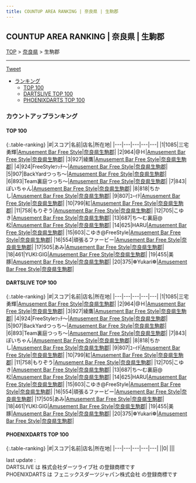 ```yaml
---
title: COUNTUP AREA RANKING | 奈良県 | 生駒郡
---
```

## COUNTUP AREA RANKING | 奈良県 | 生駒郡

[TOP](/darts/rank/) > [奈良県](/darts/rank/奈良県/) > 生駒郡

___

<a href="https://twitter.com/share?ref_src=twsrc%5Etfw" data-text="COUNTUP AREA RANKING | 奈良県生駒郡" class="twitter-share-button" data-hashtags="DARTSLIVE,PHOENIXDARTS,darts,ダーツ" data-show-count="false">Tweet</a>

* [ランキング](#カウントアップランキング)
    * [TOP 100](#top-100)
    * [DARTSLIVE TOP 100](#dartslive-top-100)
    * [PHOENIXDARTS TOP 100](#phoenixdarts-top-100)

### カウントアップランキング

#### TOP 100



{:.table-ranking}
|#|スコア|名前|店名|所在地|
|---|---|---|---|---|
|1|1085|<span class="rank-name-dl">三宅 勇輝</span>|<a href="https://search.dartslive.com/jp/shop/1a01c2f8eb40a5d0a3f63593b5358cc4">Amusement Bar Free Style</a>|<a href="/darts/rank/奈良県/生駒郡">奈良県生駒郡</a>|
|2|964|<span class="rank-name-dl">@Ｈ</span>|<a href="https://search.dartslive.com/jp/shop/1a01c2f8eb40a5d0a3f63593b5358cc4">Amusement Bar Free Style</a>|<a href="/darts/rank/奈良県/生駒郡">奈良県生駒郡</a>|
|3|927|<span class="rank-name-dl">綾鷹</span>|<a href="https://search.dartslive.com/jp/shop/1a01c2f8eb40a5d0a3f63593b5358cc4">Amusement Bar Free Style</a>|<a href="/darts/rank/奈良県/生駒郡">奈良県生駒郡</a>|
|4|924|<span class="rank-name-dl">FreeStyleﾂｯﾁ〜</span>|<a href="https://search.dartslive.com/jp/shop/1a01c2f8eb40a5d0a3f63593b5358cc4">Amusement Bar Free Style</a>|<a href="/darts/rank/奈良県/生駒郡">奈良県生駒郡</a>|
|5|907|<span class="rank-name-dl">BackYardつっち〜</span>|<a href="https://search.dartslive.com/jp/shop/1a01c2f8eb40a5d0a3f63593b5358cc4">Amusement Bar Free Style</a>|<a href="/darts/rank/奈良県/生駒郡">奈良県生駒郡</a>|
|6|893|<span class="rank-name-dl">Team裏庭つっち〜</span>|<a href="https://search.dartslive.com/jp/shop/1a01c2f8eb40a5d0a3f63593b5358cc4">Amusement Bar Free Style</a>|<a href="/darts/rank/奈良県/生駒郡">奈良県生駒郡</a>|
|7|843|<span class="rank-name-dl">ぽいちゃん</span>|<a href="https://search.dartslive.com/jp/shop/1a01c2f8eb40a5d0a3f63593b5358cc4">Amusement Bar Free Style</a>|<a href="/darts/rank/奈良県/生駒郡">奈良県生駒郡</a>|
|8|818|<span class="rank-name-dl">ちかし</span>|<a href="https://search.dartslive.com/jp/shop/1a01c2f8eb40a5d0a3f63593b5358cc4">Amusement Bar Free Style</a>|<a href="/darts/rank/奈良県/生駒郡">奈良県生駒郡</a>|
|9|807|<span class="rank-name-dl">ﾕｰｲﾁ</span>|<a href="https://search.dartslive.com/jp/shop/1a01c2f8eb40a5d0a3f63593b5358cc4">Amusement Bar Free Style</a>|<a href="/darts/rank/奈良県/生駒郡">奈良県生駒郡</a>|
|10|799|<span class="rank-name-dl">紅</span>|<a href="https://search.dartslive.com/jp/shop/1a01c2f8eb40a5d0a3f63593b5358cc4">Amusement Bar Free Style</a>|<a href="/darts/rank/奈良県/生駒郡">奈良県生駒郡</a>|
|11|758|<span class="rank-name-dl">もりぞう</span>|<a href="https://search.dartslive.com/jp/shop/1a01c2f8eb40a5d0a3f63593b5358cc4">Amusement Bar Free Style</a>|<a href="/darts/rank/奈良県/生駒郡">奈良県生駒郡</a>|
|12|705|<span class="rank-name-dl">こゆき</span>|<a href="https://search.dartslive.com/jp/shop/1a01c2f8eb40a5d0a3f63593b5358cc4">Amusement Bar Free Style</a>|<a href="/darts/rank/奈良県/生駒郡">奈良県生駒郡</a>|
|13|687|<span class="rank-name-dl">ち～む裏庭@松</span>|<a href="https://search.dartslive.com/jp/shop/1a01c2f8eb40a5d0a3f63593b5358cc4">Amusement Bar Free Style</a>|<a href="/darts/rank/奈良県/生駒郡">奈良県生駒郡</a>|
|14|625|<span class="rank-name-dl">HARU</span>|<a href="https://search.dartslive.com/jp/shop/1a01c2f8eb40a5d0a3f63593b5358cc4">Amusement Bar Free Style</a>|<a href="/darts/rank/奈良県/生駒郡">奈良県生駒郡</a>|
|15|603|<span class="rank-name-dl">こゆき@FreeStyle</span>|<a href="https://search.dartslive.com/jp/shop/1a01c2f8eb40a5d0a3f63593b5358cc4">Amusement Bar Free Style</a>|<a href="/darts/rank/奈良県/生駒郡">奈良県生駒郡</a>|
|16|554|<span class="rank-name-dl">頑張るファービー</span>|<a href="https://search.dartslive.com/jp/shop/1a01c2f8eb40a5d0a3f63593b5358cc4">Amusement Bar Free Style</a>|<a href="/darts/rank/奈良県/生駒郡">奈良県生駒郡</a>|
|17|505|<span class="rank-name-dl">あみ</span>|<a href="https://search.dartslive.com/jp/shop/1a01c2f8eb40a5d0a3f63593b5358cc4">Amusement Bar Free Style</a>|<a href="/darts/rank/奈良県/生駒郡">奈良県生駒郡</a>|
|18|461|<span class="rank-name-dl">YUKI:GIG</span>|<a href="https://search.dartslive.com/jp/shop/1a01c2f8eb40a5d0a3f63593b5358cc4">Amusement Bar Free Style</a>|<a href="/darts/rank/奈良県/生駒郡">奈良県生駒郡</a>|
|19|455|<span class="rank-name-dl">美豚</span>|<a href="https://search.dartslive.com/jp/shop/1a01c2f8eb40a5d0a3f63593b5358cc4">Amusement Bar Free Style</a>|<a href="/darts/rank/奈良県/生駒郡">奈良県生駒郡</a>|
|20|375|<span class="rank-name-dl">❁Yukari❁</span>|<a href="https://search.dartslive.com/jp/shop/1a01c2f8eb40a5d0a3f63593b5358cc4">Amusement Bar Free Style</a>|<a href="/darts/rank/奈良県/生駒郡">奈良県生駒郡</a>|


#### DARTSLIVE TOP 100



{:.table-ranking}
|#|スコア|名前|店名|所在地|
|---|---|---|---|---|
|1|1085|<span class="rank-name-dl">三宅 勇輝</span>|<a href="https://search.dartslive.com/jp/shop/1a01c2f8eb40a5d0a3f63593b5358cc4">Amusement Bar Free Style</a>|<a href="/darts/rank/奈良県/生駒郡">奈良県生駒郡</a>|
|2|964|<span class="rank-name-dl">@Ｈ</span>|<a href="https://search.dartslive.com/jp/shop/1a01c2f8eb40a5d0a3f63593b5358cc4">Amusement Bar Free Style</a>|<a href="/darts/rank/奈良県/生駒郡">奈良県生駒郡</a>|
|3|927|<span class="rank-name-dl">綾鷹</span>|<a href="https://search.dartslive.com/jp/shop/1a01c2f8eb40a5d0a3f63593b5358cc4">Amusement Bar Free Style</a>|<a href="/darts/rank/奈良県/生駒郡">奈良県生駒郡</a>|
|4|924|<span class="rank-name-dl">FreeStyleﾂｯﾁ〜</span>|<a href="https://search.dartslive.com/jp/shop/1a01c2f8eb40a5d0a3f63593b5358cc4">Amusement Bar Free Style</a>|<a href="/darts/rank/奈良県/生駒郡">奈良県生駒郡</a>|
|5|907|<span class="rank-name-dl">BackYardつっち〜</span>|<a href="https://search.dartslive.com/jp/shop/1a01c2f8eb40a5d0a3f63593b5358cc4">Amusement Bar Free Style</a>|<a href="/darts/rank/奈良県/生駒郡">奈良県生駒郡</a>|
|6|893|<span class="rank-name-dl">Team裏庭つっち〜</span>|<a href="https://search.dartslive.com/jp/shop/1a01c2f8eb40a5d0a3f63593b5358cc4">Amusement Bar Free Style</a>|<a href="/darts/rank/奈良県/生駒郡">奈良県生駒郡</a>|
|7|843|<span class="rank-name-dl">ぽいちゃん</span>|<a href="https://search.dartslive.com/jp/shop/1a01c2f8eb40a5d0a3f63593b5358cc4">Amusement Bar Free Style</a>|<a href="/darts/rank/奈良県/生駒郡">奈良県生駒郡</a>|
|8|818|<span class="rank-name-dl">ちかし</span>|<a href="https://search.dartslive.com/jp/shop/1a01c2f8eb40a5d0a3f63593b5358cc4">Amusement Bar Free Style</a>|<a href="/darts/rank/奈良県/生駒郡">奈良県生駒郡</a>|
|9|807|<span class="rank-name-dl">ﾕｰｲﾁ</span>|<a href="https://search.dartslive.com/jp/shop/1a01c2f8eb40a5d0a3f63593b5358cc4">Amusement Bar Free Style</a>|<a href="/darts/rank/奈良県/生駒郡">奈良県生駒郡</a>|
|10|799|<span class="rank-name-dl">紅</span>|<a href="https://search.dartslive.com/jp/shop/1a01c2f8eb40a5d0a3f63593b5358cc4">Amusement Bar Free Style</a>|<a href="/darts/rank/奈良県/生駒郡">奈良県生駒郡</a>|
|11|758|<span class="rank-name-dl">もりぞう</span>|<a href="https://search.dartslive.com/jp/shop/1a01c2f8eb40a5d0a3f63593b5358cc4">Amusement Bar Free Style</a>|<a href="/darts/rank/奈良県/生駒郡">奈良県生駒郡</a>|
|12|705|<span class="rank-name-dl">こゆき</span>|<a href="https://search.dartslive.com/jp/shop/1a01c2f8eb40a5d0a3f63593b5358cc4">Amusement Bar Free Style</a>|<a href="/darts/rank/奈良県/生駒郡">奈良県生駒郡</a>|
|13|687|<span class="rank-name-dl">ち～む裏庭@松</span>|<a href="https://search.dartslive.com/jp/shop/1a01c2f8eb40a5d0a3f63593b5358cc4">Amusement Bar Free Style</a>|<a href="/darts/rank/奈良県/生駒郡">奈良県生駒郡</a>|
|14|625|<span class="rank-name-dl">HARU</span>|<a href="https://search.dartslive.com/jp/shop/1a01c2f8eb40a5d0a3f63593b5358cc4">Amusement Bar Free Style</a>|<a href="/darts/rank/奈良県/生駒郡">奈良県生駒郡</a>|
|15|603|<span class="rank-name-dl">こゆき@FreeStyle</span>|<a href="https://search.dartslive.com/jp/shop/1a01c2f8eb40a5d0a3f63593b5358cc4">Amusement Bar Free Style</a>|<a href="/darts/rank/奈良県/生駒郡">奈良県生駒郡</a>|
|16|554|<span class="rank-name-dl">頑張るファービー</span>|<a href="https://search.dartslive.com/jp/shop/1a01c2f8eb40a5d0a3f63593b5358cc4">Amusement Bar Free Style</a>|<a href="/darts/rank/奈良県/生駒郡">奈良県生駒郡</a>|
|17|505|<span class="rank-name-dl">あみ</span>|<a href="https://search.dartslive.com/jp/shop/1a01c2f8eb40a5d0a3f63593b5358cc4">Amusement Bar Free Style</a>|<a href="/darts/rank/奈良県/生駒郡">奈良県生駒郡</a>|
|18|461|<span class="rank-name-dl">YUKI:GIG</span>|<a href="https://search.dartslive.com/jp/shop/1a01c2f8eb40a5d0a3f63593b5358cc4">Amusement Bar Free Style</a>|<a href="/darts/rank/奈良県/生駒郡">奈良県生駒郡</a>|
|19|455|<span class="rank-name-dl">美豚</span>|<a href="https://search.dartslive.com/jp/shop/1a01c2f8eb40a5d0a3f63593b5358cc4">Amusement Bar Free Style</a>|<a href="/darts/rank/奈良県/生駒郡">奈良県生駒郡</a>|
|20|375|<span class="rank-name-dl">❁Yukari❁</span>|<a href="https://search.dartslive.com/jp/shop/1a01c2f8eb40a5d0a3f63593b5358cc4">Amusement Bar Free Style</a>|<a href="/darts/rank/奈良県/生駒郡">奈良県生駒郡</a>|


#### PHOENIXDARTS TOP 100



{:.table-ranking}
|#|スコア|名前|店名|所在地|
|---|---|---|---|---|
||0|<span class="rank-name-dl"> </span>|<a href=""></a>|<a href="/darts/rank//"></a>|


<div class="footer border-top border-gray-light mt-5 pt-3 text-right text-gray">
    last update : <span style="font-weight: italic" id="foot_last_modified"></span><br />
    DARTSLIVE は 株式会社ダーツライブ社 の登録商標です<br />
    PHOENIXDARTS は フェニックスダーツジャパン株式会社 の登録商標です<br />
</div>

<script src="https://cdnjs.cloudflare.com/ajax/libs/jquery.tablesorter/2.31.3/js/jquery.tablesorter.min.js" integrity="sha512-qzgd5cYSZcosqpzpn7zF2ZId8f/8CHmFKZ8j7mU4OUXTNRd5g+ZHBPsgKEwoqxCtdQvExE5LprwwPAgoicguNg==" crossorigin="anonymous" referrerpolicy="no-referrer"></script>
<link rel="stylesheet" href="https://cdnjs.cloudflare.com/ajax/libs/jquery.tablesorter/2.31.3/css/theme.default.min.css" integrity="sha512-wghhOJkjQX0Lh3NSWvNKeZ0ZpNn+SPVXX1Qyc9OCaogADktxrBiBdKGDoqVUOyhStvMBmJQ8ZdMHiR3wuEq8+w==" crossorigin="anonymous" referrerpolicy="no-referrer" />
<script>
$(function() {
    $(".table-ranking").tablesorter({sortList:[[0, 0]]});
    $("#foot_last_modified").text(formatDate(new Date(document.lastModified), 'yyyy-MM-dd HH:mm:ss'));
});
</script>

<script async src="https://platform.twitter.com/widgets.js" charset="utf-8"></script>